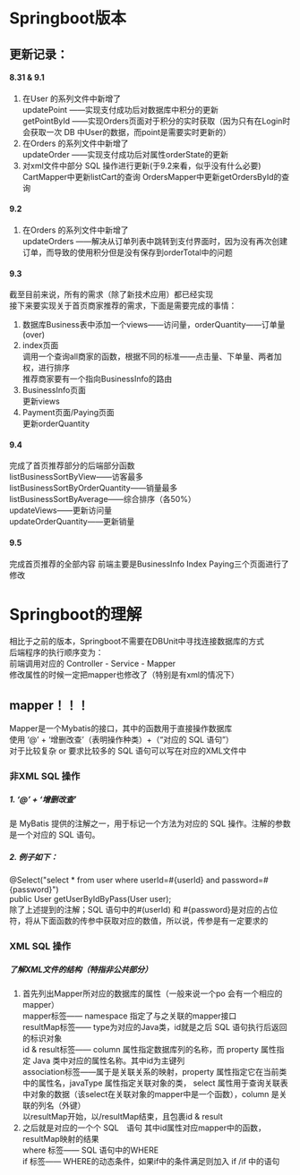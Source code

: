 # Springboot版本
## 更新记录：
#### 8.31 & 9.1
1. 在User 的系列文件中新增了  
    updatePoint ——实现支付成功后对数据库中积分的更新  
    getPointById ——实现Orders页面对于积分的实时获取（因为只有在Login时会获取一次 DB 中User的数据，而point是需要实时更新的）
2. 在Orders 的系列文件中新增了  
    updateOrder ——实现支付成功后对属性orderState的更新
3. 对xml文件中部分 SQL 操作进行更新(于9.2来看，似乎没有什么必要)  
    CartMapper中更新listCart的查询
    OrdersMapper中更新getOrdersById的查询
#### 9.2
1. 在Orders 的系列文件中新增了  
   updateOrders ——解决从订单列表中跳转到支付界面时，因为没有再次创建订单，而导致的使用积分但是没有保存到orderTotal中的问题
#### 9.3
截至目前来说，所有的需求（除了新技术应用）都已经实现  
接下来要实现关于首页商家推荐的需求，下面是需要完成的事情：  
1. 数据库Business表中添加一个views——访问量，orderQuantity——订单量(over)
2. index页面  
    调用一个查询all商家的函数，根据不同的标准——点击量、下单量、两者加权，进行排序  
    推荐商家要有一个指向BusinessInfo的路由
3. BusinessInfo页面  
    更新views
4. Payment页面/Paying页面  
    更新orderQuantity
#### 9.4
完成了首页推荐部分的后端部分函数  
listBusinessSortByView——访客最多  
listBusinessSortByOrderQuantity——销量最多  
listBusinessSortByAverage——综合排序（各50%）  
updateViews——更新访问量  
updateOrderQuantity——更新销量  

#### 9.5
完成首页推荐的全部内容
前端主要是BusinessInfo Index Paying三个页面进行了修改


# Springboot的理解
相比于之前的版本，Springboot不需要在DBUnit中寻找连接数据库的方式  
后端程序的执行顺序变为：  
前端调用对应的 Controller - Service - Mapper  
修改属性的时候一定把mapper也修改了（特别是有xml的情况下）  
## mapper！！！
Mapper是一个Mybatis的接口，其中的函数用于直接操作数据库  
使用 ‘@’ + ‘增删改查’（表明操作种类）+（“对应的 SQL 语句”）  
对于比较复杂 or 要求比较多的 SQL 语句可以写在对应的XML文件中
### 非XML SQL 操作
##### 1. ‘@’ + ‘增删改查’
是 MyBatis 提供的注解之一，用于标记一个方法为对应的 SQL 操作。注解的参数是一个对应的 SQL 语句。
##### 2. 例子如下：  
@Select("select * from user where userId=#{userId} and password=#{password}")  
public User getUserByIdByPass(User user);  
除了上述提到的注解；SQL 语句中的#(userId) 和 #{password}是对应的占位符，将从下面函数的传参中获取对应的数值，所以说，传参是有一定要求的
### XML SQL 操作
##### 了解XML文件的结构（特指非公共部分）
1. 首先列出Mapper所对应的数据库的属性（一般来说一个po 会有一个相应的mapper）  
    mapper标签—— namespace 指定了与之关联的mapper接口  
    resultMap标签—— type为对应的Java类，id就是之后 SQL 语句执行后返回的标识对象  
    id & result标签—— column 属性指定数据库列的名称，而 property 属性指定 Java 类中对应的属性名称。其中id为主键列  
    association标签——属于是关联关系的映射，property 属性指定它在当前类中的属性名，javaType 属性指定关联对象的类，
select 属性用于查询关联表中对象的数据（该select在关联对象的mapper中是一个函数），column 是关联的列名（外键）  
    以resultMap开始，以/resultMap结束，且包裹id & result
2. 之后就是对应的一个个 SQL　语句
    其中id属性对应mapper中的函数，resultMap映射的结果  
    where 标签—— SQL 语句中的WHERE  
    if 标签—— WHERE的动态条件，如果if中的条件满足则加入 if  /if 中的语句